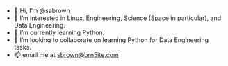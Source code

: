 - 👋 Hi, I’m @sabrown
- 👀 I’m interested in Linux, Engineering, Science (Space in particular), and Data Engineering.
- 🌱 I’m currently learning Python.
- 💞️ I’m looking to collaborate on learning Python for Data Engineering tasks.
- 📫 email me at sbrown@brn5ite.com

<!---
sabrown/sabrown is a ✨ special ✨ repository because its `README.md` (this file) appears on your GitHub profile.
You can click the Preview link to take a look at your changes.
--->
